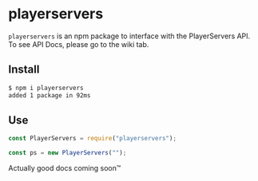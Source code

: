 # playerservers

`playerservers` is an npm package to interface with the PlayerServers API. To see API Docs, please go to the wiki tab.

## Install

```bash
$ npm i playerservers
added 1 package in 92ms
```

## Use

```js
const PlayerServers = require("playerservers");

const ps = new PlayerServers("");
```

Actually good docs coming soon:tm:
